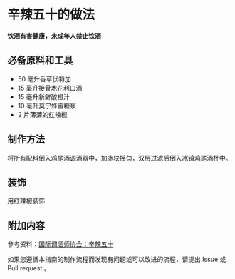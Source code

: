 
# 辛辣五十的做法

**饮酒有害健康，未成年人禁止饮酒**

## 必备原料和工具

- 50 毫升香草伏特加 
- 15 毫升接骨木花利口酒 
- 15 毫升新鲜酸橙汁 
- 10 毫升莫宁蜂蜜糖浆 
- 2 片薄薄的红辣椒


## 制作方法

将所有配料倒入鸡尾酒调酒器中，加冰块摇匀，双层过滤后倒入冰镇鸡尾酒杯中。

## 装饰

用红辣椒装饰

## 附加内容

参考资料：[国际调酒师协会：辛辣五十](https://iba-world.com/spicy-fifty/)

如果您遵循本指南的制作流程而发现有问题或可以改进的流程，请提出 Issue 或 Pull request 。
